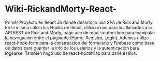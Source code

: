 # Wiki-RickandMorty-React-
Primer Proyecto en React JS donde desarrollo una SPA de Rick and Morty.  En la misma utilizo los Hooks de React, utilizo axios para los llamados a la API REST de Rick and Morty, hago uso de react-router-dom para manipular la navegacion entre el paginado (Home, Registro, Login). Ademas utilizo react-hook-form para la construccion del formulario y Firebase como base de datos para guardar la info de los usiarios y la autenticacion para logearse. Tambien hago uso de react-bootstrap para darle estilos. 
